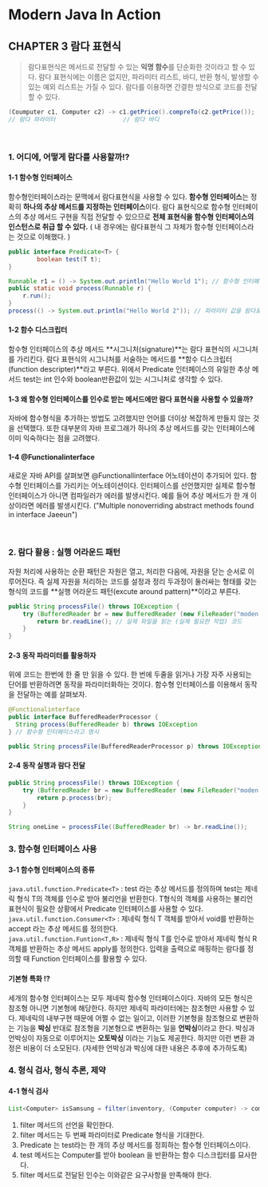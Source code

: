 # Modern Java In Action

## CHAPTER 3 람다 표현식

> 람다표현식은 메서드로 전달할 수 있는 **익명 함수**를 단순화한 것이라고 할 수 있다. 람다 표현식에는 이름은 없지만, 파라미터 리스트, 바디, 반환 형식, 발생할 수 있는 예외 리스트는 가질 수 있다. 람다를 이용하면 간결한 방식으로 코드를 전달할 수 있다. 

```java
(Coumputer c1, Computer c2) -> c1.getPrice().compreTo(c2.getPrice());
// 람다 파라미터                   // 람다 바디
```

<br>

### 1. 어디에, 어떻게 람다를 사용할까!?

#### 1-1 함수형 인터페이스

함수형인터페이스라는 문맥에서 람다표현식을 사용할 수 있다. **함수형 인터페이스**는 정확히 **하나의 추상 메서드를 지정하는 인터페이스**이다. 람다 표현식으로 함수형 인터페이스의 추상 메서드 구현을 직접 전달할 수 있으므로 **전체 표현식을 함수형 인터페이스의 인스턴스로 취급 할 수 있다.** ( 내 경우에는 람다표현식 그 자체가 함수형 인터페이스라는 것으로 이해했다. )

```java
public interface Predicate<T> {
		boolean test(T t);
}

Runnable r1 = () -> System.out.println("Hello World 1"); // 함수형 인터페이스 람다로 표현
public static void process(Runnable r) {
  	r.run();
}
process(() -> System.out.println("Hello World 2")); // 파라미터 값을 람다표현으로 표현
```

#### 1-2 함수 디스크립터

함수형 인터페이스의 추상 메서드 **시그니처(signature)**는 람다 표현식의 시그니처를 가리킨다. 람다 표현식의 시그니처를 서술하는 메서드를 **함수 디스크립터(function descripter)**라고 부른다. 위에서 Predicate 인터페이스의 유일한 추상 메서드 test는 int 인수와 boolean반환값이 있는 시그니처로 생각할 수 있다.

#### 1-3 왜 함수형 인터페이스를 인수로 받는 메서드에만 람다 표현식을 사용할 수 있을까?

자바에 함수형식을 추가하는 방법도 고려했지만 언어를 더이상 복잡하게 만들지 않는 것을 선택했다. 또한 대부분의 자바 프로그래가 하나의 추상 메서드를 갖는 인터페이스에 이미 익숙하다는 점을 고려했다. 

#### 1-4 @Functionalinterface 

새로운 자바 API를 살펴보면 @Functionallinterface 어노테이션이 추가되어 있다. 함수형 인터페이스를 가리키는 어노테이션이다. 인터페이스를 선언했지만 실제로 함수형 인터페이스가 아니면 컴파일러가 에러를 발생시킨다. 예를 들어 추상 메서드가 한 개 이상이라면 에러를 발생시킨다. ("Multiple nonoverriding abstract methods found in interface Jaeeun")

<br>

### 2. 람다 활용 : 실행 어라운드 패턴

자원 처리에 사용하는 순환 패턴은 자원은 열고, 처리한 다음에, 자원을 닫는 순서로 이루어진다. 즉 실제 자원을 처리하는 코드를 설정과 정리 두과정이 둘러싸는 형태를 갖는 형식의 코드를 **실행 어라운드 패턴(excute around pattern)**이라고 부른다.

```java
public String processFile() throws IOException {
	try (BufferedReader br = new BufferedReader (new FileReader("moden.txt"))) {
		return br.readLine(); // 실제 파일을 읽는 (실제 필요한 작업) 코드
	} 
}
```

#### 2-3 동작 파라미터를 활용하자

위에 코드는 한번에 한 줄 만 읽을 수 있다. 한 번에 두줄을 읽거나 가장 자주 사용되는 단어를 반환하려면 동작을 파라미터화하는 것이다.
함수형 인터페이스를 이용해서 동작을 전달하는 예를 살펴보자.

```java
@Functionalinterface
public interface BufferedReaderProcessor {
  String process(BufferedReader b) throws IOException
} // 함수형 인터페이스라고 명시 

public String processFile(BufferedReaderProcessor p) throws IOException // 메서드로 사용 가능
```

#### 2-4 동작 실행과 람다 전달

```java
public String processFile() throws IOException {
	try (BufferedReader br = new BufferedReader (new FileReader("moden.txt"))) {
		return p.process(br);
	} 
}

String oneLine = processFile((BufferedReader br) -> br.readLine());
```



### 3. 함수형 인터페이스 사용

#### 3-1 함수형 인터페이스의 종류

`java.util.function.Predicate<T>` : test 라는 추상 메서드를 정의하며 test는 제네릭 형식 T의 객체를 인수로 받아 불리언을 반환한다. T형식의 객체를 사용하는 불리언 표현식이 필요한 상황에서 Predicate 인터페이스를 사용할 수 있다. <br>
`java.util.function.Consumer<T>` : 제네릭 형식 T 객체를 받아서 void를 반환하는 accept 라는 추상 메서드를 정의한다. <br>
`java.util.function.Funtion<T,R>` :  제네릭 형식 T를 인수로 받아서 제네릭 형식 R 객체를 반환하는 추상 메서드 apply를 정의한다. 입력을 출력으로 매핑하는 람다를 정의할 때 Function 인터페이스를 활용할 수 있다.

#### 기본형 특화 !?

세개의 함수형 인터페이스는 모두 제네릭 함수형 인터페이스이다. 자바의 모든 형식은 참조형 아니면 기본형에 해당한다. 하지만 제네릭 파라미터에는 참조형만 사용할 수 있다. 제네릭의 내부구현 때문에 어쩔 수 없는 일이고, 이러한 기본형을 참조형으로 변환하는 기능을 **박싱** 반대로 참조형을 기본형으로 변환하는 일을 **언박싱**이라고 한다. 박싱과 언박싱이 자동으로 이루어지는 **오토박싱** 이라는 기능도 제공한다. 하지만 이런 변환 과정은 비용이 더 소모된다. (자세한 언박싱과 박싱에 대한 내용은 추후에 추가하도록)



### 4. 형식 검사, 형식 추론, 제약

#### 4-1 형식 검사

```java
List<Computer> isSamsung = filter(inventory, (Computer computer) -> computer.getBrand().equals("삼성"));
```

1.  filter 메서드의 선언을 확인한다.
2. filter 메서드는 두 번째 파라미터로 Predicate<Computer> 형식을 기대한다.
3. Predicate<Computer> 는 test라는 한 개의 추상 메서드를 정희하는 함수형 인터페이스이다.
4. test 메서드는 Computer를 받아 boolean 을 반환하는 함수 디스크립터를 묘사한다.
5. filter 메서드로 전달된 인수는 이와같은 요구사항을 만족해야 한다.



